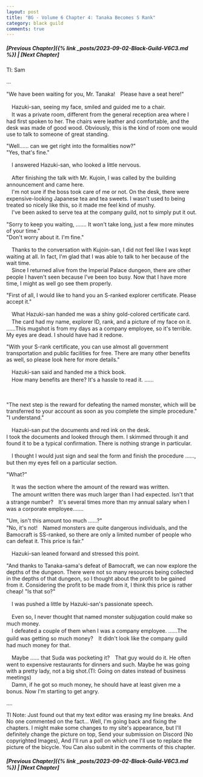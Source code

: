 ```yaml
---
layout: post
title: "BG - Volume 6 Chapter 4: Tanaka Becomes S Rank"
category: black guild
comments: true
---
```


##### [Previous Chapter]({% link _posts/2023-09-02-Black-Guild-V6C3.md %}) \| [Next Chapter]



Tl: Sam

…


"We have been waiting for you, Mr. Tanaka!　Please have a seat here!"

　Hazuki-san, seeing my face, smiled and guided me to a chair.   
　It was a private room, different from the general reception area where I had first spoken to her. The chairs were leather and comfortable, and the desk was made of good wood. Obviously, this is the kind of room one would use to talk to someone of great standing.

"Well...... can we get right into the formalities now?"   
"Yes, that's fine."

　I answered Hazuki-san, who looked a little nervous.

　After finishing the talk with Mr. Kujoin, I was called by the building announcement and came here.   
　I'm not sure if the boss took care of me or not. On the desk, there were expensive-looking Japanese tea and tea sweets. I wasn't used to being treated so nicely like this, so it made me feel kind of mushy.  
　I've been asked to serve tea at the company guild, not to simply put it out.

"Sorry to keep you waiting, ....... It won't take long, just a few more minutes of your time."   
"Don't worry about it. I'm fine."

　Thanks to the conversation with Kujoin-san, I did not feel like I was kept waiting at all. In fact, I'm glad that I was able to talk to her because of the wait time.   
　Since I returned alive from the Imperial Palace dungeon, there are other people I haven't seen because I've been too busy. Now that I have more time, I might as well go see them properly.

"First of all, I would like to hand you an S-ranked explorer certificate. Please accept it."

　What Hazuki-san handed me was a shiny gold-colored certificate card.   
　The card had my name, explorer ID, rank, and a picture of my face on it. ......This mugshot is from my days as a company employee, so it's terrible. My eyes are dead. I should have had it redone.

"With your S-rank certificate, you can use almost all government transportation and public facilities for free. There are many other benefits as well, so please look here for more details."

　Hazuki-san said and handed me a thick book.   
　How many benefits are there? It's a hassle to read it. ......

　

"The next step is the reward for defeating the named monster, which will be transferred to your account as soon as you complete the simple procedure."   
"I understand."

　Hazuki-san put the documents and red ink on the desk.   
I took the documents and looked through them. I skimmed through it and found it to be a typical confirmation. There is nothing strange in particular.

　I thought I would just sign and seal the form and finish the procedure ......, but then my eyes fell on a particular section.

"What?"

　It was the section where the amount of the reward was written.   
　The amount written there was much larger than I had expected. Isn't that a strange number?　It's several times more than my annual salary when I was a corporate employee.......

"Um, isn't this amount too much ......?"   
"No, it's not!　Named monsters are quite dangerous individuals, and the Bamocraft is SS-ranked, so there are only a limited number of people who can defeat it. This price is fair."

　Hazuki-san leaned forward and stressed this point.

"And thanks to Tanaka-sama's defeat of Bamocraft, we can now explore the depths of the dungeon. There were not so many resources being collected in the depths of that dungeon, so I thought about the profit to be gained from it. Considering the profit to be made from it, I think this price is rather cheap!
"Is that so?"

　I was pushed a little by Hazuki-san's passionate speech.

　Even so, I never thought that named monster subjugation could make so much money.    
　I defeated a couple of them when I was a company employee. ......The guild was getting so much money?　It didn't look like the company guild had much money for that.

　Maybe ...... that Suda was pocketing it?　That guy would do it. He often went to expensive restaurants for dinners and such. Maybe he was going with a pretty lady, not a big shot.(Tl: Going on dates instead of business meetings)   
　Damn, if he got so much money, he should have at least given me a bonus. Now I'm starting to get angry.


....


Tl Note: Just found out that my text editor was erasing my line breaks. And No one commented on the fact...
Well, I'm going back and fixing the chapters. I might make some changes to my site's appearance, but I'll definitely change the picture on top, Send your submission on Discord (No copyrighted Images), And I'll run a poll on which one I'll use to replace the picture of the bicycle. You Can also submit in the comments of this chapter. 

##### [Previous Chapter]({% link _posts/2023-09-02-Black-Guild-V6C3.md %}) \| [Next Chapter]
